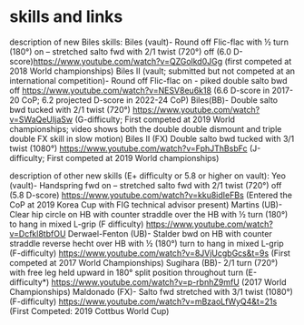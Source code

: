 # skills and links

description of new Biles skills:
Biles (vault)- Round off Flic-flac with ½ turn (180°) on – stretched salto fwd with 2/1 twist (720°) off (6.0 D-score)https://www.youtube.com/watch?v=QZGolkd0JGg (first competed at 2018 World championships)
Biles II (vault; submitted but not competed at an international competition)- Round off Flic-flac on - piked double salto bwd off https://www.youtube.com/watch?v=NESV8eu6k18 (6.6 D-score in 2017-20 CoP; 6.2 projected D-score in 2022-24 CoP) 
Biles(BB)- Double salto bwd tucked with 2/1 twist (720°) https://www.youtube.com/watch?v=SWaQeUIjaSw (G-difficulty; First competed at 2019 World championships; video shows both the double double dismount and triple double FX skill in slow motion)
Biles II (FX) Double salto bwd tucked with 3/1 twist (1080°) https://www.youtube.com/watch?v=FphJThBsbFc (J-difficulty; First competed at 2019 World championships)

description of other new skills (E+ difficulty or 5.8 or higher on vault):
Yeo (vault)- Handspring fwd on – stretched salto fwd with 2/1 twist (720°) off (5.8 D-score) https://www.youtube.com/watch?v=kku8idIeFBs (Entered the CoP at 2019 Korea Cup with FIG technical advisor present)
Martins (UB)- Clear hip circle on HB with counter straddle over the HB with ½ turn (180°) to hang in mixed L-grip (F difficulty) https://www.youtube.com/watch?v=Dcfkl8tbfOU 
Derwael-Fenton (UB)- Stalder bwd on HB with counter straddle reverse hecht over HB with ½ (180°) turn to hang in mixed L-grip (F-difficulty) https://www.youtube.com/watch?v=8JVjUcgbGcs&t=9s (First competed at 2017 World Championships)
Sugihara (BB)- 2/1 turn (720°) with free leg held upward in 180° split position throughout turn (E-difficulty*) https://www.youtube.com/watch?v=p-rbnhZ9mfU (2017 World Championships)
Maldonado (FX)- Salto fwd stretched with 3/1 twist (1080°) (F-difficulty) https://www.youtube.com/watch?v=mBzaoLfWyQ4&t=21s (First Competed: 2019 Cottbus World Cup)

